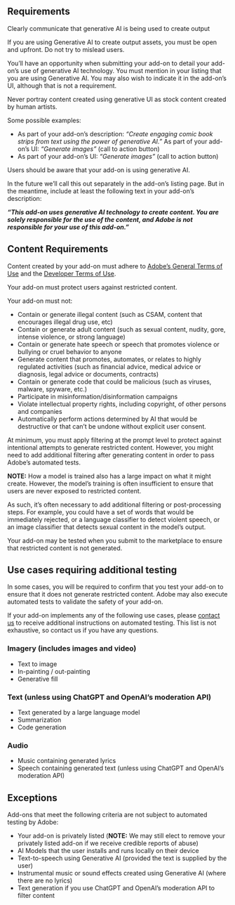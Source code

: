 ## Requirements

Clearly communicate that generative AI is being used to create output

If you are using Generative AI to create output assets, you must be open and upfront. Do not try to mislead users.

You’ll have an opportunity when submitting your add-on to detail your add-on’s use of generative AI technology. You must mention in your listing that you are using Generative AI. You may also wish to indicate it in the add-on’s UI, although that is not a requirement.

<InlineAlert slots="text" variant="warning"/>

Never portray content created using generative UI as stock content created by human artists.

Some possible examples:

- As part of your add-on’s description: *“Create engaging comic book strips from text using the power of generative AI.”*
As part of your add-on’s UI: *“Generate images”* (call to action button)
- As part of your add-on’s UI: *“Generate images”* (call to action button)

Users should be aware that your add-on is using generative AI.

In the future we’ll call this out separately in the add-on’s listing page. But in the meantime, include at least the following text in your add-on’s description:

***“This add-on uses generative AI technology to create content. You are solely responsible for the use of the content, and Adobe is not responsible for your use of this add-on.”***

## Content Requirements

Content created by your add-on must adhere to [Adobe’s General Terms of Use](https://www.adobe.com/legal/terms.html) and the [Developer Terms of Use](http://www.adobe.com/go/developer-terms).

Your add-on must protect users against restricted content.

Your add-on must not:

- Contain or generate illegal content (such as CSAM, content that encourages illegal drug use, etc)
- Contain or generate adult content (such as sexual content, nudity, gore, intense violence, or strong language)
- Contain or generate hate speech or speech that promotes violence or bullying or cruel behavior to anyone
- Generate content that promotes, automates, or relates to highly regulated activities (such as financial advice, medical advice or diagnosis, legal advice or documents, contracts)
- Contain or generate code that could be malicious (such as viruses, malware, spyware, etc.)
- Participate in misinformation/disinformation campaigns
- Violate intellectual property rights, including copyright, of other persons and companies
- Automatically perform actions determined by AI that would be destructive or that can’t be undone without explicit user consent.

At minimum, you must apply filtering at the prompt level to protect against intentional attempts to generate restricted content. However, you might need to add additional filtering after generating content in order to pass Adobe’s automated tests.

**NOTE:** How a model is trained also has a large impact on what it might create. However, the model’s training is often insufficient to ensure that users are never exposed to restricted content.

As such, it’s often necessary to add additional filtering or post-processing steps. For example, you could have a set of words that would be immediately rejected, or a language classifier to detect violent speech, or an image classifier that detects sexual content in the model’s output.

<InlineAlert slots="text" variant="warning"/>

Your add-on may be tested when you submit to the marketplace to ensure that restricted content is not generated.

## Use cases requiring additional testing

In some cases, you will be required to confirm that you test your add-on to ensure that it does not generate restricted content. Adobe may also execute automated tests to validate the safety of your add-on.

<InlineAlert slots="text" variant="warning"/>

If your add-on implements any of the following use cases, please [contact us](mailto:cc-extensibility-genai-integration-support@adobe.com) to receive additional instructions on automated testing. This list is not exhaustive, so contact us if you have any questions.

### Imagery (includes images and video)

- Text to image
- In-painting / out-painting
- Generative fill

### Text (unless using ChatGPT and OpenAI’s moderation API)

- Text generated by a large language model
- Summarization
- Code generation

### Audio

- Music containing generated lyrics
- Speech containing generated text (unless using ChatGPT and OpenAI’s moderation API)

## Exceptions

Add-ons that meet the following criteria are not subject to automated testing by Adobe:

- Your add-on is privately listed (**NOTE:** We may still elect to remove your privately listed add-on if we receive credible reports of abuse)
- AI Models that the user installs and runs locally on their device
- Text-to-speech using Generative AI (provided the text is supplied by the user)
- Instrumental music or sound effects created using Generative AI (where there are no lyrics)
- Text generation if you use ChatGPT and OpenAI’s moderation API to filter content
